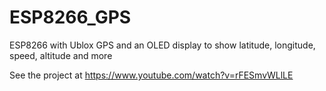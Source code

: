 # ESP8266_GPS
ESP8266 with Ublox GPS and an OLED display to show latitude, longitude, speed, altitude and more

See the project at https://www.youtube.com/watch?v=rFESmvWLlLE
